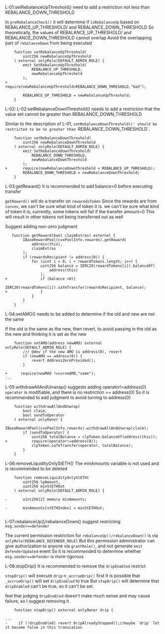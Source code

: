 L-01:setRebalanceUpThreshold() need to add a restriction not less than REBALANCE_DOWN_THRESHOLD

In `preRebalanceCheck()` it will determine if `isRebalanceUp` based on REBALANCE_UP_THRESHOLD/ and REBALANCE_DOWN_THRESHOLD
So theoretically, the values of REBALANCE_UP_THRESHOLD/ and REBALANCE_DOWN_THRESHOLD cannot overlap
Avoid the overlapping part of `rebalanceDown` from being executed


```solidity
    function setRebalanceUpThreshold(
        uint256 newRebalanceUpThreshold
    ) external onlyRole(DEFAULT_ADMIN_ROLE) {
        emit SetRebalanceUpThreshold(
            REBALANCE_UP_THRESHOLD,
            newRebalanceUpThreshold
        );
+       require(newRebalanceUpThreshold>REBALANCE_DOWN_THRESHOLD,"bad");

        REBALANCE_UP_THRESHOLD = newRebalanceUpThreshold;
    }
```

L-02: L-02:setRebalanceDownThreshold() needs to add a restriction that the value set cannot be greater than REBALANCE_DOWN_THRESHOLD

Similar to the description of L-01, `setRebalanceDownThreshold()' should be restricted to be no greater than `REBALANCE_DOWN_THRESHOLD`.

```solidity
    function setRebalanceDownThreshold(
        uint256 newRebalanceDownThreshold
    ) external onlyRole(DEFAULT_ADMIN_ROLE) {
        emit SetRebalanceDownThreshold(
            REBALANCE_DOWN_THRESHOLD,
            newRebalanceDownThreshold
        );
+       require(newRebalanceDownThreshold < REBALANCE_UP_THRESHOLD);
        REBALANCE_DOWN_THRESHOLD = newRebalanceDownThreshold;
    }
```

L-03:getReward() It is recommended to add balance>0 before executing transfer

`getReward()` will do a transfer on `rewaredsToken`
Since the rewards are from `convex`, we can't be sure what kind of token it is.
we can't be sure what kind of token it is, currently, some tokens will fail if the transfer amount=0
This will result in other tokens not being transferred out as well

Suggest adding non-zero judgment

```solidity
   function getReward(bool claimExtras) external {
        IBaseRewardPool(cvxPoolInfo.rewards).getReward(
            address(this),
            claimExtras
        );
        if (rewardsRecipient != address(0)) {
            for (uint i = 0; i < rewardTokens.length; i++) {
                uint256 balance = IERC20(rewardTokens[i]).balanceOf(
                    address(this)
                );
+               if (balance >0){
                  IERC20(rewardTokens[i]).safeTransfer(rewardsRecipient, balance);
+               }                
            }
        }
    }
```    


L-04:setAMO() needs to be added to determine if the old and new are not the same

If the old is the same as the new, then revert, to avoid passing in the old as the new and thinking it is set as the new

```solidity
    function setAMO(address newAMO) external onlyRole(DEFAULT_ADMIN_ROLE) {
        /// @dev if the new AMO is address(0), revert
        if (newAMO == address(0)) {
            revert AddressZeroProvided();
        }

+      require(newMAO !=curveAMO,"same");
...
```


L-05:withdrawAllAndUnwrap() suggests adding operator!=address(0)
`operator` is modifiable, and there is no restriction == address(0)
So it is recommended to add judgment to avoid turning to address(0)

```solidity
    function withdrawAllAndUnwrap(
        bool claim,
        bool sendToOperator
    ) external onlyOwner {
        IBaseRewardPool(cvxPoolInfo.rewards).withdrawAllAndUnwrap(claim);
        if (sendToOperator) {
            uint256 totalBalance = clpToken.balanceOf(address(this));
+           require(operator!=address(0));
            clpToken.safeTransfer(operator, totalBalance);
        }
    }
```

L-06:removeLiquidityOnlyStETH() The minAmounts variable is not used and is recommended to be deleted

```solidity
    function removeLiquidityOnlyStETH(
        uint256 lpAmount,
        uint256 minStETHOut
    ) external onlyRole(DEFAULT_ADMIN_ROLE) {

-       uint256[2] memory minAmounts;

-       minAmounts[stETHIndex] = minStETHOut;


```

L-07:rebalanceUp()/rebalanceDown() suggest restricting `msg.sender==defender`

The current permission restriction for `rebalanceUp()/rebalanceDown()` is via `onlyRole(REBALANCE_DEFENDER_ROLE)`
But this permission administrator can give authorization to anyone via `grantRole()`, and not generate `emit DefenderUpdated` event
So it is recommended to determine whether `msg.sender==defender` is more rigorous

L-08:stopDrip() It is recommended to remove the `dripEnabled` restrict

`stopDrip()` will execute `drip`->`_accrueDrip()` first
It is possible that `_accrueDrip()` will set `dripEnabled` to true
But `stopDrip()` will determine that `dripEnabled` can't be true, so it can't be set.

feel that judging `dripEnabled` doesn't make much sense and may cause failure, so I suggest removing it.

```solidity
    function stopDrip() external onlyOwner drip {

...        
-     if (!dripEnabled) revert DripAlreadyStopped();//maybe `drip` let it become false in this transcation

```